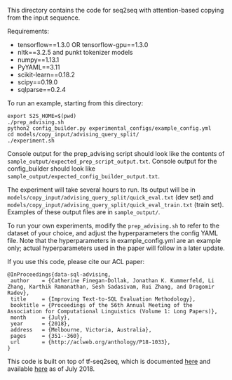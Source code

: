 This directory contains the code for seq2seq with attention-based copying from
the input sequence.

Requirements:
- tensorflow==1.3.0 OR tensorflow-gpu==1.3.0
- nltk==3.2.5 and punkt tokenizer models
- numpy==1.13.1
- PyYAML==3.11
- scikit-learn==0.18.2
- scipy==0.19.0
- sqlparse==0.2.4


To run an example, starting from this directory:
```
export S2S_HOME=$(pwd)
./prep_advising.sh
python2 config_builder.py experimental_configs/example_config.yml
cd models/copy_input/advising_query_split/
./experiment.sh
```

Console output for the prep_advising script should look like the contents of `sample_output/expected_prep_script_output.txt`.
Console output for the config_builder should look like `sample_output/expected_config_builder_output.txt`.

The experiment will take several hours to run. Its output will be in `models/copy_input/advising_query_split/quick_eval.txt` (dev set) and `models/copy_input/advising_query_split/quick_eval_train.txt` (train set).
Examples of these output files are in `sample_output/`.

To run your own experiments, modify the `prep_advising.sh` to refer to the dataset
of your choice, and adjust the hyperparameters the config YAML file.
Note that the hyperparameters in example_config.yml are an example only;
actual hyperparameters used in the paper will follow in a later update.

If you use this code, please cite our ACL paper:
 ```TeX
@InProceedings{data-sql-advising,
  author    = {Catherine Finegan-Dollak, Jonathan K. Kummerfeld, Li Zhang, Karthik Ramanathan, Sesh Sadasivam, Rui Zhang, and Dragomir Radev},
  title     = {Improving Text-to-SQL Evaluation Methodology},
  booktitle = {Proceedings of the 56th Annual Meeting of the Association for Computational Linguistics (Volume 1: Long Papers)},
  month     = {July},
  year      = {2018},
  address   = {Melbourne, Victoria, Australia},
  pages     = {351--360},
  url       = {http://aclweb.org/anthology/P18-1033},
}
```

This code is built on top of tf-seq2seq, which is documented [here](https://google.github.io/seq2seq/) and available [here](https://github.com/google/seq2seq) as of July 2018.
